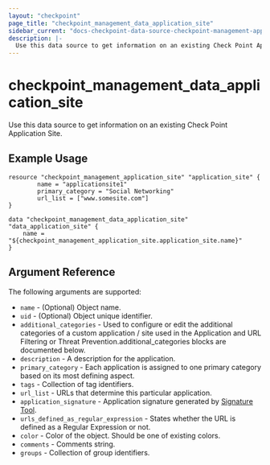 ```yaml
---
layout: "checkpoint"
page_title: "checkpoint_management_data_application_site"
sidebar_current: "docs-checkpoint-data-source-checkpoint-management-application-site"
description: |-
  Use this data source to get information on an existing Check Point Application Site.
---
```


# checkpoint_management_data_application_site

Use this data source to get information on an existing Check Point Application Site.

## Example Usage


```hcl
resource "checkpoint_management_application_site" "application_site" {
        name = "applicationsite1"
        primary_category = "Social Networking"
        url_list = ["www.somesite.com"]
}

data "checkpoint_management_data_application_site" "data_application_site" {
    name = "${checkpoint_management_application_site.application_site.name}"
}
```

## Argument Reference

The following arguments are supported:

* `name` - (Optional) Object name.
* `uid` - (Optional) Object unique identifier. 
* `additional_categories` - Used to configure or edit the additional categories of a custom application / site used in the Application and URL Filtering or Threat Prevention.additional_categories blocks are documented below.
* `description` - A description for the application. 
* `primary_category` - Each application is assigned to one primary category based on its most defining aspect. 
* `tags` - Collection of tag identifiers.
* `url_list` - URLs that determine this particular application.
* `application_signature` - Application signature generated by <a href="https://supportcenter.checkpoint.com/supportcenter/portal?eventSubmit_doGoviewsolutiondetails=&solutionid=sk103051">Signature Tool</a>. 
* `urls_defined_as_regular_expression` - States whether the URL is defined as a Regular Expression or not. 
* `color` - Color of the object. Should be one of existing colors. 
* `comments` - Comments string. 
* `groups` - Collection of group identifiers.
